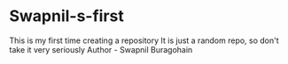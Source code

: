 # Swapnil-s-first
This is my first time creating a repository
It is just a random repo, so don't take it very seriously
Author - Swapnil Buragohain
